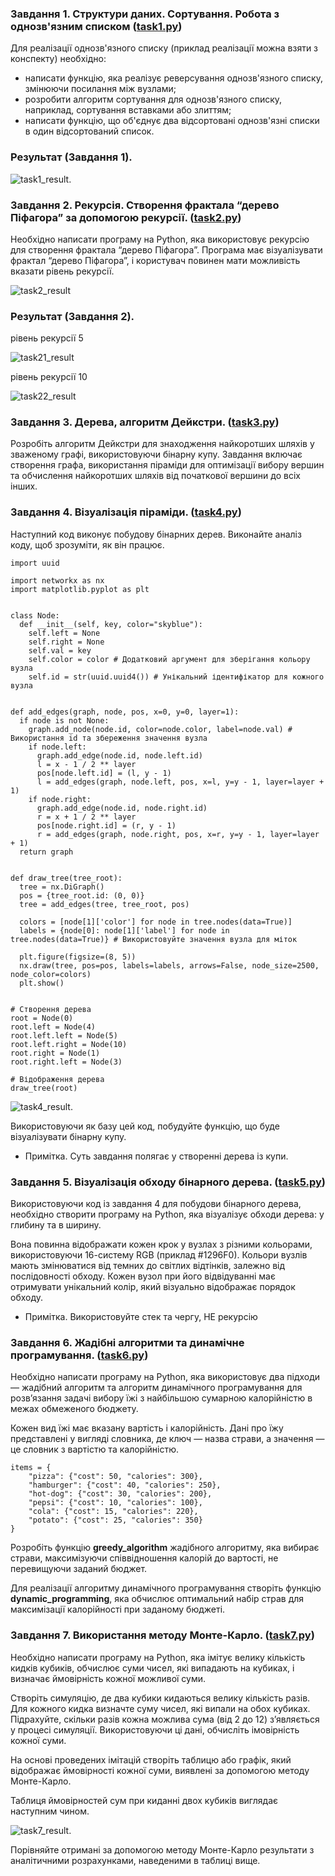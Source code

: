 ### Завдання 1. Структури даних. Сортування. Робота з однозв'язним списком ([task1.py](task1.py))
Для реалізації однозв'язного списку (приклад реалізації можна взяти з конспекту) необхідно:

 - написати функцію, яка реалізує реверсування однозв'язного списку, змінюючи посилання між вузлами;
 - розробити алгоритм сортування для однозв'язного списку, наприклад, сортування вставками або злиттям;
 - написати функцію, що об'єднує два відсортовані однозв'язні списки в один відсортований список.

### Результат (Завдання 1).

![task1_result](task1_result.png "task1_result").

### Завдання 2. Рекурсія. Створення фрактала “дерево Піфагора” за допомогою рекурсії. ([task2.py](task2.py))

Необхідно написати програму на Python, яка використовує рекурсію для створення фрактала “дерево Піфагора”. Програма має візуалізувати фрактал “дерево Піфагора”, і користувач повинен мати можливість вказати рівень рекурсії.

![task2_result](task2_result.png "task2_result")

### Результат (Завдання 2).

рівень рекурсії 5

![task21_result](task21_result.png "task21_result")

рівень рекурсії 10

![task22_result](task22_result.png "task22_result")

### Завдання 3. Дерева, алгоритм Дейкстри. ([task3.py](task3.py))

Розробіть алгоритм Дейкстри для знаходження найкоротших шляхів у зваженому графі, використовуючи бінарну купу. Завдання включає створення графа, використання піраміди для оптимізації вибору вершин та обчислення найкоротших шляхів від початкової вершини до всіх інших.

### Завдання 4. Візуалізація піраміди. ([task4.py](task4.py))

Наступний код виконує побудову бінарних дерев. Виконайте аналіз коду, щоб зрозуміти, як він працює.

```
import uuid

import networkx as nx
import matplotlib.pyplot as plt


class Node:
  def __init__(self, key, color="skyblue"):
    self.left = None
    self.right = None
    self.val = key
    self.color = color # Додатковий аргумент для зберігання кольору вузла
    self.id = str(uuid.uuid4()) # Унікальний ідентифікатор для кожного вузла


def add_edges(graph, node, pos, x=0, y=0, layer=1):
  if node is not None:
    graph.add_node(node.id, color=node.color, label=node.val) # Використання id та збереження значення вузла
    if node.left:
      graph.add_edge(node.id, node.left.id)
      l = x - 1 / 2 ** layer
      pos[node.left.id] = (l, y - 1)
      l = add_edges(graph, node.left, pos, x=l, y=y - 1, layer=layer + 1)
    if node.right:
      graph.add_edge(node.id, node.right.id)
      r = x + 1 / 2 ** layer
      pos[node.right.id] = (r, y - 1)
      r = add_edges(graph, node.right, pos, x=r, y=y - 1, layer=layer + 1)
  return graph


def draw_tree(tree_root):
  tree = nx.DiGraph()
  pos = {tree_root.id: (0, 0)}
  tree = add_edges(tree, tree_root, pos)

  colors = [node[1]['color'] for node in tree.nodes(data=True)]
  labels = {node[0]: node[1]['label'] for node in tree.nodes(data=True)} # Використовуйте значення вузла для міток

  plt.figure(figsize=(8, 5))
  nx.draw(tree, pos=pos, labels=labels, arrows=False, node_size=2500, node_color=colors)
  plt.show()


# Створення дерева
root = Node(0)
root.left = Node(4)
root.left.left = Node(5)
root.left.right = Node(10)
root.right = Node(1)
root.right.left = Node(3)

# Відображення дерева
draw_tree(root)
```

![task4_result](task4_result.png "task4_result").

Використовуючи як базу цей код, побудуйте функцію, що буде візуалізувати бінарну купу.
 - Примітка. Суть завдання полягає у створенні дерева із купи.


### Завдання 5. Візуалізація обходу бінарного дерева. ([task5.py](task5.py))

Використовуючи код із завдання 4 для побудови бінарного дерева, необхідно створити програму на Python, яка візуалізує обходи дерева: у глибину та в ширину.

Вона повинна відображати кожен крок у вузлах з різними кольорами, використовуючи 16-систему RGB (приклад #1296F0). Кольори вузлів мають змінюватися від темних до світлих відтінків, залежно від послідовності обходу. Кожен вузол при його відвідуванні має отримувати унікальний колір, який візуально відображає порядок обходу.

 - Примітка. Використовуйте стек та чергу, НЕ рекурсію

### Завдання 6. Жадібні алгоритми та динамічне програмування. ([task6.py](task6.py))

Необхідно написати програму на Python, яка використовує два підходи — жадібний алгоритм та алгоритм динамічного програмування для розв’язання задачі вибору їжі з найбільшою сумарною калорійністю в межах обмеженого бюджету.

Кожен вид їжі має вказану вартість і калорійність. Дані про їжу представлені у вигляді словника, де ключ — назва страви, а значення — це словник з вартістю та калорійністю.

```
items = {
    "pizza": {"cost": 50, "calories": 300},
    "hamburger": {"cost": 40, "calories": 250},
    "hot-dog": {"cost": 30, "calories": 200},
    "pepsi": {"cost": 10, "calories": 100},
    "cola": {"cost": 15, "calories": 220},
    "potato": {"cost": 25, "calories": 350}
}
```
Розробіть функцію <b>greedy_algorithm</b> жадібного алгоритму, яка вибирає страви, максимізуючи співвідношення калорій до вартості, не перевищуючи заданий бюджет.

Для реалізації алгоритму динамічного програмування створіть функцію <b>dynamic_programming</b>, яка обчислює оптимальний набір страв для максимізації калорійності при заданому бюджеті.

### Завдання 7. Використання методу Монте-Карло. ([task7.py](task7.py))

Необхідно написати програму на Python, яка імітує велику кількість кидків кубиків, обчислює суми чисел, які випадають на кубиках, і визначає ймовірність кожної можливої суми.

Створіть симуляцію, де два кубики кидаються велику кількість разів. Для кожного кидка визначте суму чисел, які випали на обох кубиках. Підрахуйте, скільки разів кожна можлива сума (від 2 до 12) з’являється у процесі симуляції. Використовуючи ці дані, обчисліть імовірність кожної суми.

На основі проведених імітацій створіть таблицю або графік, який відображає ймовірності кожної суми, виявлені за допомогою методу Монте-Карло.

Таблиця ймовірностей сум при киданні двох кубиків виглядає наступним чином.

![task7_result](task7_result.png "task7_result").

Порівняйте отримані за допомогою методу Монте-Карло результати з аналітичними розрахунками, наведеними в таблиці вище.
